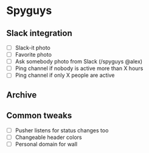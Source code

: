 # Spyguys

## Slack integration
- [ ] Slack-it photo
- [ ] Favorite photo
- [ ] Ask somebody photo from Slack (/spyguys @alex)
- [ ] Ping channel if nobody is active more than X hours
- [ ] Ping channel if only X people are active

## Archive

## Common tweaks
- [ ] Pusher listens for status changes too
- [ ] Changeable header colors
- [ ] Personal domain for wall
